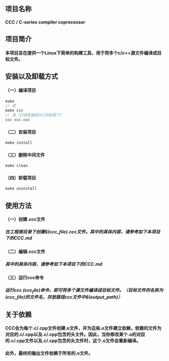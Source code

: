 ## 项目名称
#### CCC / C-series compiler coprocessor

## 项目简介
#### 本项目旨在提供一个Linux下简单的构建工具，用于将多个c/c++源文件编译成目标文件。

## 安装以及卸载方式
#### （一）编译项目 
```c
make 
// 或
make ccc 
// 或（已经安装好CCC的前提下）
ccc ccc.ccc
```
#### （二）安装项目
```c
make install
```
#### （三）删除中间文件
```c
make clean
```
#### （四）卸载项目
```c
make uninstall
```

## 使用方法
#### （一）创建.ccc文件
##### 在工程根目录下创建$(ccc_file).ccc文件。其中的具体内容，请参考如下本项目下的CCC.md
#### （二）编辑.ccc文件
##### 其中的具体内容，请参考如下本项目下的CCC.md
#### （三）运行ccc命令
##### 运行ccc $(ccc_file)命令，即可将多个源文件编译成目标文件。（目标文件的名称为$(ccc_file)的文件名，存放路径ccc文件中$(output_path)）
<!--#### （四）删除中间文件-->
<!--##### 运行ccc $(ccc_file) clean命令，即可删除中间文件。-->

## 关于依赖
#### CCC会为每个.c/.cpp文件创建.o文件，并为这些.o文件建立依赖，依赖的文件为对应的.c/.cpp以及.c/.cpp包含的头文件。因此，当你修改某个.o的对应的.c/.cpp文件以及.c/.cpp包含的头文件时，这个.o文件会重新编译。
#### 此外，最终的输出文件依赖于所有的.o文件。